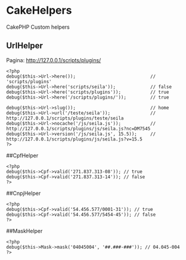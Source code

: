 CakeHelpers
===========

CakePHP Custom helpers

## UrlHelper
Pagina: http://127.0.0.1/scripts/plugins/

```
<?php
debug($this->Url->here());                            // 'scripts/plugins'
debug($this->Url->here('scripts/seila'));             // false
debug($this->Url->here('scripts/plugins'));           // true
debug($this->Url->here('/scripts/plugins/'));         // true

debug($this->Url->slug());                            // home
debug($this->Url->url('/teste/seila'));               // http://127.0.0.1/scripts/plugins/teste/seila
debug($this->Url->nocache('/js/seila.js'));           // http://127.0.0.1/scripts/plugins/js/seila.js?nc=DM7545
debug($this->Url->version('/js/seila.js', 15.5));     // http://127.0.0.1/scripts/plugins/js/seila.js?v=15.5
?>
```

##CpfHelper
```
<?php
debug($this->Cpf->valid('271.837.313-08')); // true
debug($this->Cpf->valid('271.837.313-14')); // false
?>
```

##CnpjHelper
```
<?php
debug($this->Cpf->valid('54.456.577/0001-31')); // true
debug($this->Cpf->valid('54.456.577/5454-45')); // false
?>
```

##MaskHelper
```
<?php
debug($this->Mask->mask('04045004', '##.###-###')); // 04.045-004
?>
```
